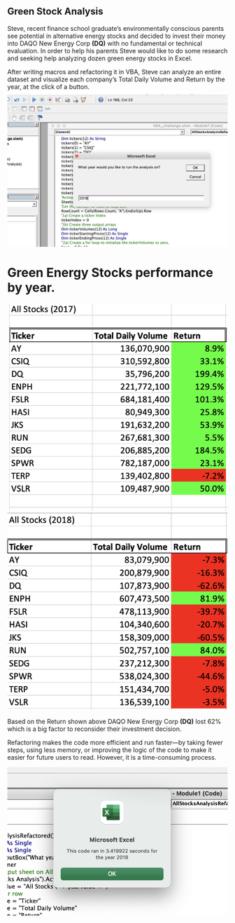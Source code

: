 
## Green Stock Analysis  
Steve, recent finance school graduate’s environmentally conscious parents see potential in alternative energy stocks and decided to invest their money into DAQO New Energy Corp **(DQ)** with no fundamental or technical evaluation. In order to help his parents Steve would like to do some research and seeking help analyzing dozen green energy stocks in Excel. 

After writing macros and refactoring it in VBA, Steve can analyze an entire dataset and visualize each company’s Total Daily Volume and Return by the year, at the click of a button.  
![plot](./Resources/inputbox.png) 

# Green Energy Stocks performance by year. 

![plot](./Resources/2017.png) 
![plot](./Resources/2018.png) 

Based on the Return shown above DAQO New Energy Corp **(DQ)** lost 62% which is a big factor to reconsider their investment decision. 

Refactoring makes the code more efficient and run faster—by taking fewer steps, using less memory, or improving the logic of the code to make it easier for future users to read. However, it is a time-consuming process. 

![plot](./Resources/Runtime.png) 




